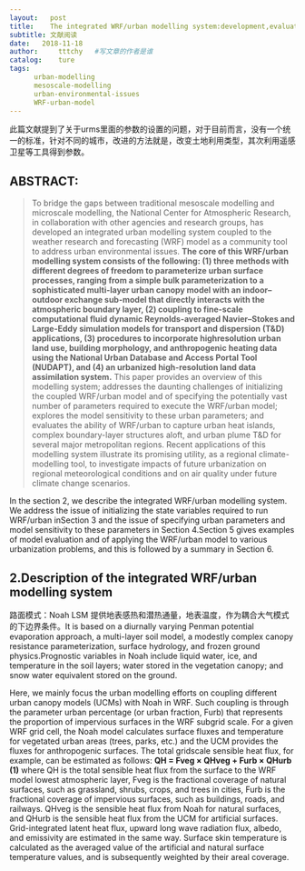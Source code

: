 ```yaml
---
layout:   post
title:    The integrated WRF/urban modelling system:development,evaluation,and applications
subtitle: 文献阅读  
date:   2018-11-18
author:     tttchy   #写文章的作者是谁
catalog:    ture
tags:    
      urban-modelling
      mesoscale-modelling
      urban-environmental-issues  
      WRF-urban-model
---
```



此篇文献提到了关于urms里面的参数的设置的问题，对于目前而言，没有一个统一的标准，针对不同的城市，改进的方法就是，改变土地利用类型，其次利用遥感卫星等工具得到参数。


## ABSTRACT:
>To bridge the gaps between traditional mesoscale modelling and microscale modelling, the National Center for Atmospheric Research, in collaboration with other agencies and research groups, has developed an integrated urban modelling system coupled to the weather research and forecasting (WRF) model as a community tool to address urban environmental issues. **The core of this WRF/urban modelling system consists of the following: (1) three methods with different degrees of freedom to parameterize urban surface processes, ranging from a simple bulk parameterization to a sophisticated multi-layer urban canopy model with an indoor–outdoor exchange sub-model that directly interacts with the atmospheric boundary layer, (2) coupling to fine-scale computational fluid dynamic Reynolds-averaged Navier–Stokes and Large-Eddy simulation models for transport and dispersion (T&D) applications, (3) procedures to incorporate highresolution urban land use, building morphology, and anthropogenic heating data using the National Urban Database and Access Portal Tool (NUDAPT), and (4) an urbanized high-resolution land data assimilation system.** This paper provides an overview of this modelling system; addresses the daunting challenges of initializing the coupled WRF/urban model and of specifying the potentially vast number of parameters required to execute the WRF/urban model; explores the model sensitivity to these urban parameters; and evaluates the ability of WRF/urban to capture urban heat islands, complex boundary-layer structures aloft, and urban plume T&D for several major metropolitan regions. Recent applications of this modelling system illustrate its promising utility, as a regional climate-modelling tool, to investigate impacts of future urbanization on regional meteorological conditions and on air quality under future climate change scenarios.

In the section 2, we describe the integrated WRF/urban modelling system. We address the issue of initializing the state variables required to run WRF/urban inSection 3 and the issue of specifying urban parameters and model sensitivity to these parameters in Section 4.Section 5 gives examples of model evaluation and of applying the WRF/urban model to various urbanization problems, and this is followed by a summary in Section 6.

## 2.Description of the integrated WRF/urban modelling system
路面模式：Noah LSM 提供地表感热和潜热通量，地表温度，作为耦合大气模式的下边界条件。It is based on a diurnally varying Penman potential evaporation approach, a multi-layer soil model, a modestly complex canopy resistance parameterization, surface hydrology, and frozen ground physics.Prognostic variables in Noah include liquid water, ice, and temperature in the soil layers; water stored in the vegetation canopy; and snow water equivalent stored on the ground.


Here, we mainly focus the urban modelling efforts on coupling different urban canopy models (UCMs) with Noah in WRF. Such coupling is through the parameter urban percentage (or urban fraction, Furb) that represents the proportion of impervious surfaces in the WRF subgrid scale. For a given WRF grid cell, the Noah model calculates surface fluxes and temperature for vegetated urban areas (trees, parks, etc.) and the UCM provides the fluxes for anthropogenic surfaces. The total gridscale sensible heat flux, for example, can be estimated as follows:
      **QH = Fveg × QHveg + Furb × QHurb (1)**
where QH is the total sensible heat flux from the surface to the WRF model lowest atmospheric layer, Fveg is the fractional coverage of natural surfaces, such as grassland, shrubs, crops, and trees in cities, Furb is the fractional coverage of impervious surfaces, such as buildings, roads, and railways. QHveg is the sensible heat flux from Noah for natural surfaces, and QHurb is the sensible heat flux from the UCM for artificial surfaces. Grid-integrated latent heat flux, upward long wave radiation flux, albedo, and emissivity are estimated in the same way. Surface skin temperature is calculated as the averaged value of the artificial and natural surface temperature values, and is subsequently weighted by their areal coverage.



